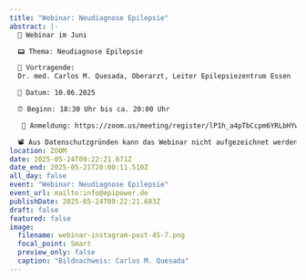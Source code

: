 ```yaml
---
title: "Webinar: Neudiagnose Epilepsie"
abstract: |-
  🌼 Webinar im Juni

  📟 Thema: Neudiagnose Epilepsie

  👥 Vortragende:
  Dr. med. Carlos M. Quesada, Oberarzt, Leiter Epilepsiezentrum Essen

  📅 Datum: 10.06.2025

  ⏰ Beginn: 18:30 Uhr bis ca. 20:00 Uhr

   🔏 Anmeldung: https://zoom.us/meeting/register/lP1h_a4pTbCcpm6YRLbHYw

  📽️ Aus Datenschutzgründen kann das Webinar nicht aufgezeichnet werden.
location: ZOOM
date: 2025-05-24T09:22:21.671Z
date_end: 2025-05-21T20:00:11.510Z
all_day: false
event: "Webinar: Neudiagnose Epilepsie"
event_url: mailto:info@epipower.de
publishDate: 2025-05-24T09:22:21.683Z
draft: false
featured: false
image:
  filename: webinar-instagram-post-45-7.png
  focal_point: Smart
  preview_only: false
  caption: "Bildnachweis: Carlos M. Quesada"
---
```

